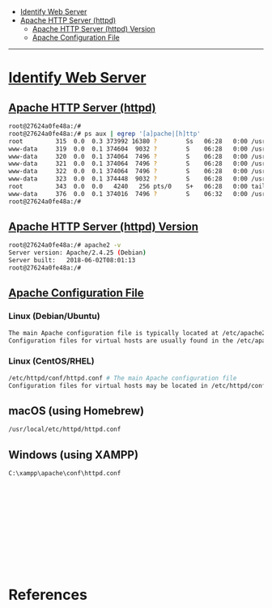 - [Identify Web Server](#identify-web-server)
- [Apache HTTP Server (httpd)](#apache-http-server-httpd)
    - [Apache HTTP Server (httpd) Version](#apache-http-server-httpd-version)
    - [Apache Configuration File](#apache-configuration-file)

-------------------------------------------

# [Identify Web Server](#identify-web-server-1)
## [Apache HTTP Server (httpd)](#apache-http-server-httpd-1)
```sh
root@27624a0fe48a:/# 
root@27624a0fe48a:/# ps aux | egrep '[a]pache|[h]ttp'
root         315  0.0  0.3 373992 16380 ?        Ss   06:28   0:00 /usr/sbin/apache2 -k start
www-data     319  0.0  0.1 374604  9032 ?        S    06:28   0:00 /usr/sbin/apache2 -k start
www-data     320  0.0  0.1 374064  7496 ?        S    06:28   0:00 /usr/sbin/apache2 -k start
www-data     321  0.0  0.1 374064  7496 ?        S    06:28   0:00 /usr/sbin/apache2 -k start
www-data     322  0.0  0.1 374064  7496 ?        S    06:28   0:00 /usr/sbin/apache2 -k start
www-data     323  0.0  0.1 374448  9032 ?        S    06:28   0:00 /usr/sbin/apache2 -k start
root         343  0.0  0.0   4240   256 pts/0    S+   06:28   0:00 tail -f /var/log/apache2/access.log /var/log/apache2/error.log /var/log/apache2/other_vhosts_access.log
www-data     376  0.0  0.1 374016  7496 ?        S    06:32   0:00 /usr/sbin/apache2 -k start
root@27624a0fe48a:/#
```

## [Apache HTTP Server (httpd) Version](#apache-http-server-httpd-version-1)
```sh
root@27624a0fe48a:/# apache2 -v
Server version: Apache/2.4.25 (Debian)
Server built:   2018-06-02T08:01:13
root@27624a0fe48a:/#
```

## [Apache Configuration File](#apache-configuration-file-1)
### Linux (Debian/Ubuntu)
```sh
The main Apache configuration file is typically located at /etc/apache2/apache2.conf.
Configuration files for virtual hosts are usually found in the /etc/apache2/sites-available/ directory.
```

### Linux (CentOS/RHEL)
```sh
/etc/httpd/conf/httpd.conf # The main Apache configuration file
Configuration files for virtual hosts may be located in /etc/httpd/conf.d/ or in separate files under /etc/httpd/conf/httpd.conf.d/.
```

## macOS (using Homebrew)
```sh
/usr/local/etc/httpd/httpd.conf
```

## Windows (using XAMPP)
```sh
C:\xampp\apache\conf\httpd.conf
```

## 
```sh

```

## 
```sh

```

## 
```sh

```

## 
```sh

```

## 
```sh

```

## 
```sh

```

# References

